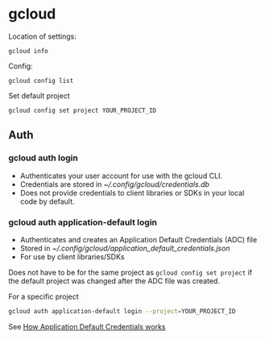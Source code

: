 # gcloud

Location of settings:

```
gcloud info
```

Config:

```
gcloud config list
```

Set default project

```
gcloud config set project YOUR_PROJECT_ID
```

## Auth

### gcloud auth login

- Authenticates your user account for use with the gcloud CLI.
- Credentials are stored in _~/.config/gcloud/credentials.db_
- Does not provide credentials to client libraries or SDKs in your local code by default.

### gcloud auth application-default login

- Authenticates and creates an Application Default Credentials (ADC) file
- Stored in _~/.config/gcloud/application\_default\_credentials.json_
- For use by client libraries/SDKs

Does not have to be for the same project as `gcloud config set project` if the default project was changed after the ADC file was created.

For a specific project

```bash
gcloud auth application-default login --project=YOUR_PROJECT_ID
```

See [How Application Default Credentials works](https://cloud.google.com/docs/authentication/application-default-credentials)
